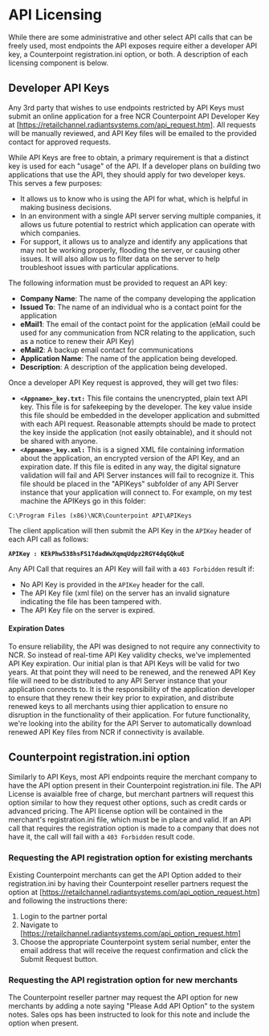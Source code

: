 # API Licensing
While there are some administrative and other select API calls that can be freely used, most endpoints the API exposes require either a developer API key, a Counterpoint registration.ini option, or both. A description of each licensing component is below.

## Developer API Keys
Any 3rd party that wishes to use endpoints restricted by API Keys must submit an online application for a free NCR Counterpoint API Developer Key at [https://retailchannel.radiantsystems.com/api_request.htm]. All requests will be manually reviewed, and API Key files will be emailed to the provided contact for approved requests.

While API Keys are free to obtain, a primary requirement is that a distinct key is used for each "usage" of the API. If a developer plans on building two applications that use the API, they should apply for two developer keys. This serves a few purposes:

- It allows us to know who is using the API for what, which is helpful in making business decisions.
- In an environment with a single API server serving multiple companies, it allows us future potential to restrict which application can operate with which companies.
- For support, it allows us to analyze and identify any applications that may not be working properly, flooding the server, or causing other issues. It will also allow us to filter data on the server to help troubleshoot issues with particular applications.

The following information must be provided to request an API key:
- **Company Name**: The name of the company developing the application
- **Issued To**: The name of an individual who is a contact point for the application
- **eMail1**: The email of the contact point for the application (eMail could be used for any communication from NCR relating to the application, such as a notice to renew their API Key)
- **eMail2**: A backup email contact for communications
- **Application Name**: The name of the application being developed.
- **Description**: A description of the application being developed.

Once a developer API Key request is approved, they will get two files:
- **`<Appname>_key.txt:`** This file contains the unencrypted, plain text API key. This file is for safekeeping by the developer. The key value inside this file should be embedded in the developer application and submitted with each API request. Reasonable attempts should be made to protect the key inside the application (not easily obtainable), and it should not be shared with anyone.
- **`<Appname>_key.xml:`** This is a signed XML file containing information about the application, an encrypted version of the API Key, and an expiration date. If this file is edited in any way, the digital signature validation will fail and API Server instances will fail to recognize it. This file should be placed in the "APIKeys" subfolder of any API Server instance that your application will connect to. For example, on my test machine the APIKeys go in this folder:

`C:\Program Files (x86)\NCR\Counterpoint API\APIKeys`

The client application will then submit the API Key in the `APIKey` header of each API call as follows:
 
**`APIKey : KEkPhw538hsFS17dadWwXqmqUdpz2RGY4dqGQkuE`**

Any API Call that requires an API Key will fail with a `403 Forbidden` result if:
- No API Key is provided in the `APIKey` header for the call.
- The API Key file (xml file) on the server has an invalid signature indicating the file has been tampered with.
- The API Key file on the server is expired.

#### Expiration Dates
To ensure reliability, the API was designed to not require any connectivity to NCR. So instead of real-time API Key validity checks, we've implemented API Key expiration. Our initial plan is that API Keys will be valid for two years. At that point they will need to be renewed, and the renewed API Key file will need to be distributed to any API Server instance that your application connects to. It is the responsibility of the application developer to ensure that they renew their key prior to expiration, and distribute renewed keys to all merchants using thier application to ensure no disruption in the functionality of their application. For future functionality, we're looking into the ability for the API Server to automatically download renewed API Key files from NCR if connectivity is available.

## Counterpoint registration.ini option
Similarly to API Keys, most API endpoints require the merchant company to have the API option present in their Counterpoint registration.ini file. The API License is avaialble free of charge, but merchant partners will request this option similar to how they request other options, such as credit cards or advanced pricing. The API license option will be contained in the merchant's registration.ini file, which must be in place and valid. If an API call that requires the registration option is made to a company that does not have it, the call will fail with a `403 Forbidden` result code.

### Requesting the API registration option for existing merchants
Existing Counterpoint merchants can get the API Option added to their registration.ini by having their Counterpoint reseller partners request the option at [https://retailchannel.radiantsystems.com/api_option_request.htm] and following the instructions there:

1. Login to the partner portal
2. Navigate to [https://retailchannel.radiantsystems.com/api_option_request.htm]
3. Choose the appropriate Counterpoint system serial number, enter the email address that will receive the request confirmation and click the Submit Request button.

### Requesting the API registration option for new merchants
The Counterpoint reseller partner may request the API option for new merchants by adding a note saying "Please Add API Option" to the system notes. Sales ops has been instructed to look for this note and include the option when present.

